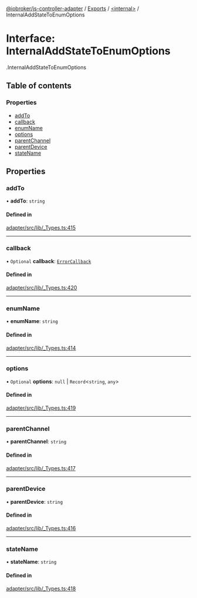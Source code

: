 [@iobroker/js-controller-adapter](../README.md) / [Exports](../modules.md) / [<internal\>](../modules/internal_.md) / InternalAddStateToEnumOptions

# Interface: InternalAddStateToEnumOptions

[<internal>](../modules/internal_.md).InternalAddStateToEnumOptions

## Table of contents

### Properties

- [addTo](internal_.InternalAddStateToEnumOptions.md#addto)
- [callback](internal_.InternalAddStateToEnumOptions.md#callback)
- [enumName](internal_.InternalAddStateToEnumOptions.md#enumname)
- [options](internal_.InternalAddStateToEnumOptions.md#options)
- [parentChannel](internal_.InternalAddStateToEnumOptions.md#parentchannel)
- [parentDevice](internal_.InternalAddStateToEnumOptions.md#parentdevice)
- [stateName](internal_.InternalAddStateToEnumOptions.md#statename)

## Properties

### addTo

• **addTo**: `string`

#### Defined in

[adapter/src/lib/_Types.ts:415](https://github.com/ioBroker/ioBroker.js-controller/blob/c580eb7e/packages/adapter/src/lib/_Types.ts#L415)

___

### callback

• `Optional` **callback**: [`ErrorCallback`](../modules/internal_.md#errorcallback)

#### Defined in

[adapter/src/lib/_Types.ts:420](https://github.com/ioBroker/ioBroker.js-controller/blob/c580eb7e/packages/adapter/src/lib/_Types.ts#L420)

___

### enumName

• **enumName**: `string`

#### Defined in

[adapter/src/lib/_Types.ts:414](https://github.com/ioBroker/ioBroker.js-controller/blob/c580eb7e/packages/adapter/src/lib/_Types.ts#L414)

___

### options

• `Optional` **options**: ``null`` \| `Record`<`string`, `any`\>

#### Defined in

[adapter/src/lib/_Types.ts:419](https://github.com/ioBroker/ioBroker.js-controller/blob/c580eb7e/packages/adapter/src/lib/_Types.ts#L419)

___

### parentChannel

• **parentChannel**: `string`

#### Defined in

[adapter/src/lib/_Types.ts:417](https://github.com/ioBroker/ioBroker.js-controller/blob/c580eb7e/packages/adapter/src/lib/_Types.ts#L417)

___

### parentDevice

• **parentDevice**: `string`

#### Defined in

[adapter/src/lib/_Types.ts:416](https://github.com/ioBroker/ioBroker.js-controller/blob/c580eb7e/packages/adapter/src/lib/_Types.ts#L416)

___

### stateName

• **stateName**: `string`

#### Defined in

[adapter/src/lib/_Types.ts:418](https://github.com/ioBroker/ioBroker.js-controller/blob/c580eb7e/packages/adapter/src/lib/_Types.ts#L418)
